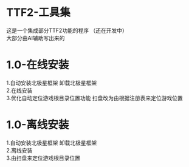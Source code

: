 # TTF2-工具集
这是一个集成部分TTF2功能的程序 （还在开发中）  
大部分由AI辅助写出来的

# 1.0-在线安装
1.自动安装北极星框架 卸载北极星框架  
2.在线安装  
3.优化自动定位游戏根目录位置功能  扫盘改为由根据注册表来定位游戏位置

# 1.0-离线安装
1.自动安装北极星框架 卸载北极星框架  
2.离线安装  
3.由扫盘来定位游戏根目录位置
